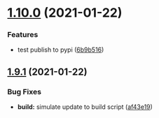 # [1.10.0](https://github.com/IBM/whcs-python-sdk/compare/v1.9.1...v1.10.0) (2021-01-22)


### Features

* test publish to pypi ([6b9b516](https://github.com/IBM/whcs-python-sdk/commit/6b9b51680ae6272427bdfa972fa4d00e51969f43))

## [1.9.1](https://github.com/IBM/whcs-python-sdk/compare/v1.9.0...v1.9.1) (2021-01-22)


### Bug Fixes

* **build:** simulate update to build script ([af43e19](https://github.com/IBM/whcs-python-sdk/commit/af43e197a5673ec1f7d0377ada12416dc990991d))
